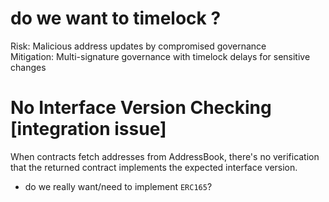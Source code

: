# do we want to timelock ?

Risk: Malicious address updates by compromised governance  
Mitigation: Multi-signature governance with timelock delays for sensitive changes


# No Interface Version Checking [integration issue]
When contracts fetch addresses from AddressBook, there's no verification that the returned contract implements the expected interface version.
- do we really want/need to implement `ERC165`?
